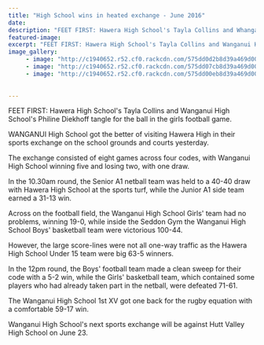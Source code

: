 ```yaml
---
title: "High School wins in heated exchange - June 2016"
date: 
description: "FEET FIRST: Hawera High School's Tayla Collins and Whanganui High School's Philine Diekhoff tangle for the ball in the girls football game, Wanganui Chronicle article on 3/6/16..."
featured-image: 
excerpt: "FEET FIRST: Hawera High School's Tayla Collins and Wanganui High School's Philine Diekhoff tangle for the ball in the girls football game."
image_gallery:
     - image: "http://c1940652.r52.cf0.rackcdn.com/575dd0d2b8d39a469d002ca2/netball.jpg"
     - image: "http://c1940652.r52.cf0.rackcdn.com/575dd07cb8d39a469d002ca0/rugby-U15-v-Hawera.jpg"
     - image: "http://c1940652.r52.cf0.rackcdn.com/575dd00eb8d39a469d002c9e/Hawera-exchange-2.6.16.jpg"
	
	
---
```


<p>FEET FIRST: Hawera High School's Tayla Collins and Wanganui High School's Philine Diekhoff tangle for the ball in the girls football game.</p>
<p>WANGANUI High School got the better of visiting Hawera High in their sports exchange on the school grounds and courts yesterday.</p>
<p>The exchange consisted of eight games across four codes, with Wanganui High School winning five and losing two, with one draw.</p>
<p>In the 10.30am round, the Senior A1 netball team was held to a 40-40 draw with Hawera High School at the sports turf, while the Junior A1 side team earned a 31-13 win.</p>
<p>Across on the football field, the Wanganui High School Girls' team had no problems, winning 19-0, while inside the Seddon Gym the Wanganui High School Boys' basketball team were victorious 100-44.</p>
<p>However, the large score-lines were not all one-way traffic as the Hawera High School Under 15 team were big 63-5 winners.</p>
<p>In the 12pm round, the Boys' football team made a clean sweep for their code with a 5-2 win, while the Girls' basketball team, which contained some players who had already taken part in the netball, were defeated 71-61.</p>
<p>The Wanganui High School 1st XV got one back for the rugby equation with a comfortable 59-17 win.</p>
<p>Wanganui High School's next sports exchange will be against Hutt Valley High School on June 23.</p>

